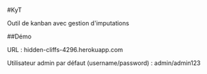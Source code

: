 
#KyT

Outil de kanban avec gestion d'imputations

##Démo 

URL : hidden-cliffs-4296.herokuapp.com

Utilisateur admin par défaut (username/password) : admin/admin123